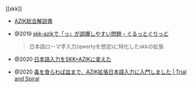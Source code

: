[[skk]]

- [AZIK総合解説書](http://hp.vector.co.jp/authors/VA002116/azik/azikinfo.htm)

- @2019 [skk-azikで「っ」が誤爆しやすい問題 - ぐるっとぐりっど](https://www.grugrut.net/posts/201910222100/)

  > 日本語ローマ字入力(qwertyを想定)に特化したskkの拡張

- @2020 [日本語入力をSKK&#43;AZIKに変えた](https://www.ecofirm.com/post/skkazik/)
- @2020 [毒を食らわば皿まで、AZIK拡張日本語入力に入門しました | Trial and Spiral](https://blog.solunita.net/posts/start-to-learn-azik-ime/)
